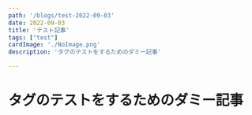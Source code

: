 ```yaml
---
path: '/blogs/test-2022-09-03'
date: 2022-09-03
title: 'テスト記事'
tags: ["test"]
cardImage: './NoImage.png'
description: 'タグのテストをするためのダミー記事'

---
```


# タグのテストをするためのダミー記事